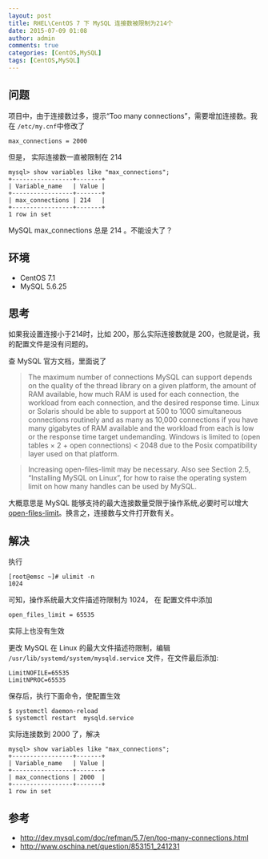 ```yaml
---
layout: post
title: RHEL\CentOS 7 下 MySQL 连接数被限制为214个
date: 2015-07-09 01:08
author: admin
comments: true
categories: [CentOS,MySQL]
tags: [CentOS,MySQL]
---
```


## 问题

项目中，由于连接数过多，提示“Too many connections”，需要增加连接数。我在 `/etc/my.cnf`中修改了
	
	max_connections = 2000

但是， 实际连接数一直被限制在 214 

	mysql> show variables like "max_connections";
	+-----------------+-------+
	| Variable_name   | Value |
	+-----------------+-------+
	| max_connections | 214   |
	+-----------------+-------+
	1 row in set

MySQL max_connections 总是 214 。不能设大了？

<!-- more -->

## 环境

- CentOS 7.1
- MySQL 5.6.25

## 思考

如果我设置连接小于214时，比如 200，那么实际连接数就是 200，也就是说，我的配置文件是没有问题的。

查 MySQL 官方文档，里面说了

> The maximum number of connections MySQL can support depends on the quality of the thread library on a given platform, the amount of RAM available, how much RAM is used for each connection, the workload from each connection, and the desired response time. Linux or Solaris should be able to support at 500 to 1000 simultaneous connections routinely and as many as 10,000 connections if you have many gigabytes of RAM available and the workload from each is low or the response time target undemanding. Windows is limited to (open tables × 2 + open connections) < 2048 due to the Posix compatibility layer used on that platform.
	
>Increasing open-files-limit may be necessary. Also see Section 2.5, “Installing MySQL on Linux”, for how to raise the operating system limit on how many handles can be used by MySQL.


大概意思是 MySQL 能够支持的最大连接数量受限于操作系统,必要时可以增大 [open-files-limit](http://dev.mysql.com/doc/refman/5.7/en/server-options.html#option_mysqld_open-files-limit)。换言之，连接数与文件打开数有关。

## 解决

执行 

	[root@emsc ~]# ulimit -n
	1024

可知，操作系统最大文件描述符限制为 1024，
在 配置文件中添加 
	
	open_files_limit = 65535

实际上也没有生效

更改 MySQL 在 Linux 的最大文件描述符限制，编辑 `/usr/lib/systemd/system/mysqld.service` 文件，在文件最后添加:

	LimitNOFILE=65535
	LimitNPROC=65535

保存后，执行下面命令，使配置生效

	$ systemctl daemon-reload
	$ systemctl restart  mysqld.service

实际连接数到 2000 了，解决

	mysql> show variables like "max_connections";
	+-----------------+-------+
	| Variable_name   | Value |
	+-----------------+-------+
	| max_connections | 2000  |
	+-----------------+-------+
	1 row in set


## 参考
- <http://dev.mysql.com/doc/refman/5.7/en/too-many-connections.html>
- <http://www.oschina.net/question/853151_241231>

